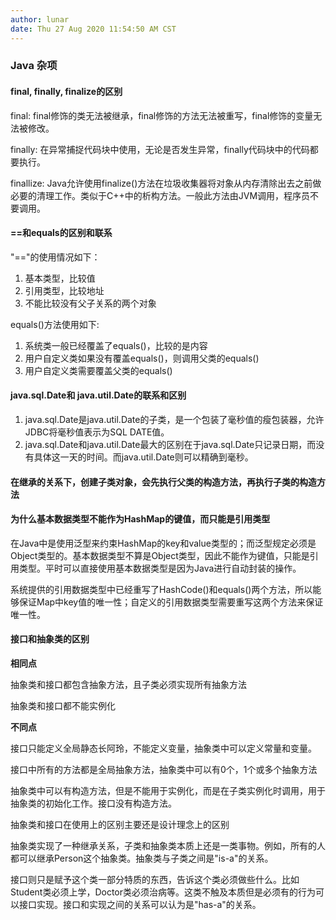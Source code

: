 ```yaml
---
author: lunar
date: Thu 27 Aug 2020 11:54:50 AM CST
---
```


### Java 杂项

#### final, finally, finalize的区别

final: final修饰的类无法被继承，final修饰的方法无法被重写，final修饰的变量无法被修改。

finally: 在异常捕捉代码块中使用，无论是否发生异常，finally代码块中的代码都要执行。

finallize: Java允许使用finalize()方法在垃圾收集器将对象从内存清除出去之前做必要的清理工作。类似于C++中的析构方法。一般此方法由JVM调用，程序员不要调用。

#### ==和equals的区别和联系

"=="的使用情况如下：
1. 基本类型，比较值
2. 引用类型，比较地址
3. 不能比较没有父子关系的两个对象

equals()方法使用如下:
1. 系统类一般已经覆盖了equals()，比较的是内容
2. 用户自定义类如果没有覆盖equals()，则调用父类的equals()
3. 用户自定义类需要覆盖父类的equals()

#### java.sql.Date和 java.util.Date的联系和区别

1. java.sql.Date是java.util.Date的子类，是一个包装了毫秒值的瘦包装器，允许JDBC将毫秒值表示为SQL DATE值。
2. java.sql.Date和java.util.Date最大的区别在于java.sql.Date只记录日期，而没有具体这一天的时间。而java.util.Date则可以精确到毫秒。

#### 在继承的关系下，创建子类对象，会先执行父类的构造方法，再执行子类的构造方法

#### 为什么基本数据类型不能作为HashMap的键值，而只能是引用类型

在Java中是使用泛型来约束HashMap的key和value类型的；而泛型规定必须是Object类型的。基本数据类型不算是Object类型，因此不能作为键值，只能是引用类型。平时可以直接使用基本数据类型是因为Java进行自动封装的操作。

系统提供的引用数据类型中已经重写了HashCode()和equals()两个方法，所以能够保证Map中key值的唯一性；自定义的引用数据类型需要重写这两个方法来保证唯一性。

#### 接口和抽象类的区别

**相同点**

抽象类和接口都包含抽象方法，且子类必须实现所有抽象方法

抽象类和接口都不能实例化

**不同点**

接口只能定义全局静态长阿玲，不能定义变量，抽象类中可以定义常量和变量。

接口中所有的方法都是全局抽象方法，抽象类中可以有0个，1个或多个抽象方法

抽象类中可以有构造方法，但是不能用于实例化，而是在子类实例化时调用，用于抽象类的初始化工作。接口没有构造方法。

抽象类和接口在使用上的区别主要还是设计理念上的区别

抽象类实现了一种继承关系，子类和抽象类本质上还是一类事物。例如，所有的人都可以继承Person这个抽象类。抽象类与子类之间是"is-a"的关系。

接口则只是赋予这个类一部分特质的东西，告诉这个类必须做些什么。比如Student类必须上学，Doctor类必须治病等。这类不触及本质但是必须有的行为可以接口实现。接口和实现之间的关系可以认为是"has-a"的关系。



